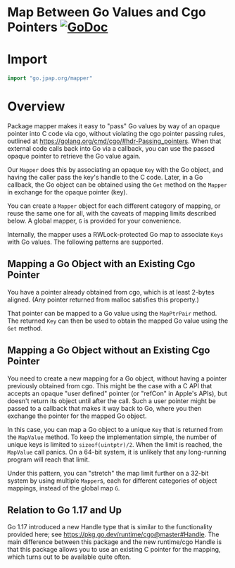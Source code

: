 <!-- DO NOT EDIT. -->
<!-- Automatically generated with https://go.jpap.org/godoc-readme-gen -->

# Map Between Go Values and Cgo Pointers [![GoDoc](https://pkg.go.dev/badge/go.jpap.org/mapper.svg)](https://pkg.go.dev/go.jpap.org/mapper)

# Import

```go
import "go.jpap.org/mapper"
```
# Overview

Package mapper makes it easy to "pass" Go values by way of an opaque
pointer into C code via cgo, without violating the cgo pointer passing
rules, outlined at https://golang.org/cmd/cgo/#hdr-Passing_pointers.  When
that external code calls back into Go via a callback, you can use the passed
opaque pointer to retrieve the Go value again.

Our `Mapper` does this by associating an opaque `Key` with the Go object,
and having the caller pass the key's handle to the C code.  Later, in a Go
callback, the Go object can be obtained using the `Get` method on the
`Mapper` in exchange for the opaque pointer (key).

You can create a `Mapper` object for each different category of mapping, or
reuse the same one for all, with the caveats of mapping limits described
below.  A global mapper, `G` is provided for your convenience.

Internally, the mapper uses a RWLock-protected Go map to associate `Keys`
with Go values.  The following patterns are supported.

## Mapping a Go Object with an Existing Cgo Pointer
You have a pointer already obtained from cgo, which is at least 2-bytes
aligned.  (Any pointer returned from malloc satisfies this property.)

That pointer can be mapped to a Go value using the `MapPtrPair` method.  The
returned `Key` can then be used to obtain the mapped Go value using the
`Get` method.

## Mapping a Go Object without an Existing Cgo Pointer
You need to create a new mapping for a Go object, without having a pointer
previously obtained from cgo.  This might be the case with a C API that
accepts an opaque "user defined" pointer (or "refCon" in Apple's APIs), but
doesn't return its object until after the call.  Such a user pointer might
be passed to a callback that makes it way back to Go, where you then
exchange the pointer for the mapped Go object.

In this case, you can map a Go object to a unique `Key` that is returned
from the `MapValue` method.  To keep the implementation simple, the number
of unique keys is limited to `sizeof(uintptr)/2`.  When the limit is
reached, the `MapValue` call panics.  On a 64-bit system, it is unlikely
that any long-running program will reach that limit.

Under this pattern, you can "stretch" the map limit further on a 32-bit
system by using multiple `Mapper`s, each for different categories of object
mappings, instead of the global map `G`.

## Relation to Go 1.17 and Up
Go 1.17 introduced a new Handle type that is similar to the functionality
provided here; see https://pkg.go.dev/runtime/cgo@master#Handle.  The main
difference between this package and the new runtime/cgo Handle is that this
package allows you to use an existing C pointer for the mapping, which turns
out to be available quite often.




